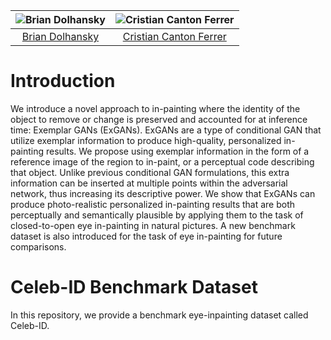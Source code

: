 | ![Brian Dolhansky](https://static1.squarespace.com/static/51d342a0e4b0290bcc56387d/t/5a25a353e2c48393e585aae9/1512416083021/me.jpg)  |  ![Cristian Canton Ferrer](https://i.imgur.com/XR1kGQw.jpg)
|:-:|:-:|
| [Brian Dolhansky](http://briandolhansky.com) | [Cristian Canton Ferrer](https://cristiancanton.github.io/)

# Introduction

We introduce a novel approach to in-painting where the identity of the object to remove or change is preserved and accounted for at inference time: Exemplar GANs (ExGANs). ExGANs are a type of conditional GAN that utilize exemplar information to produce high-quality, personalized in-painting results. We propose using exemplar information in the form of a reference image of the region to in-paint, or a perceptual code describing that object. Unlike previous conditional GAN formulations, this extra information can be inserted at multiple points within the adversarial network, thus increasing its descriptive power. We show that ExGANs can produce photo-realistic personalized in-painting results that are both perceptually and semantically plausible by applying them to the task of closed-to-open eye in-painting in natural pictures. A new benchmark dataset is also introduced for the task of eye in-painting for future comparisons.

# Celeb-ID Benchmark Dataset

In this repository, we provide a benchmark eye-inpainting dataset called Celeb-ID.
